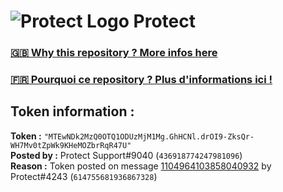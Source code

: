 # ![Protect Logo](https://i.imgur.com/5ovpCPg.png) Protect

### [🇬🇧 Why this repository ? More infos here](https://github.com/protect-github-bot/token-reset/blob/main/README.md)

### [🇫🇷 Pourquoi ce repository ? Plus d'informations ici !](https://github.com/protect-github-bot/token-reset/blob/main/FR_README.md)

## Token information :
**Token :** `"MTEwNDk2MzQ0OTQ1ODUzMjM1Mg.GhHCNl.drOI9-ZksQr-WH7Mv0tZpWk9KHeMOZbrRqR47U"`\
**Posted by :** Protect Support#9040 (`436918774247981096`)\
**Reason :** Token posted on message [1104964103858040932](https://discord.com/channels/835179952500113459/881108454226399292/1104964103858040932) by Protect#4243 (`614755681936867328`)